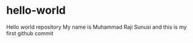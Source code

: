 # hello-world
Hello world repository
My name is Muhammad Raji Sunusi and this is my first github commit
